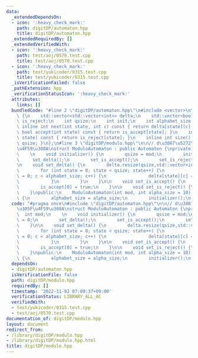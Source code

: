 ```yaml
---
data:
  _extendedDependsOn:
  - icon: ':heavy_check_mark:'
    path: digitDP/automaton.hpp
    title: digitDP/automaton.hpp
  _extendedRequiredBy: []
  _extendedVerifiedWith:
  - icon: ':heavy_check_mark:'
    path: test/aoj/0570.test.cpp
    title: test/aoj/0570.test.cpp
  - icon: ':heavy_check_mark:'
    path: test/yukicoder/0315.test.cpp
    title: test/yukicoder/0315.test.cpp
  _isVerificationFailed: false
  _pathExtension: hpp
  _verificationStatusIcon: ':heavy_check_mark:'
  attributes:
    links: []
  bundledCode: "#line 2 \"digitDP/automaton.hpp\"\n#include <vector>\n\nstruct Automaton\
    \ {\n    std::vector<std::vector<int>> delta;\n    std::vector<bool> is_accept,\
    \ is_reject;\n    int qsize;\n    int init;\n    int alphabet_size = 10;\n   \
    \ inline int next(int state, int c) const { return delta[state][c]; }\n    inline\
    \ bool accept(int state) const { return is_accept[state]; }\n    inline bool reject(int\
    \ state) const { return is_reject[state]; }\n    inline int size() const {return\
    \ qsize; }\n};\n#line 3 \"digitDP/modulo.hpp\"\n\n// d\u3067\u5272\u3063\u305F\
    \u4F59\u308A\nstruct ModuloAutomaton : public Automaton {\nprivate:\n    int mod;\n\
    \    \n    void initializer() {\n        qsize = mod;\n        init = 0;\n   \
    \     set_delta();\n        set_is_accept();\n        set_is_reject();\n    }\n\
    \n    void set_delta() {\n        delta.resize(qsize,std::vector<int>(alphabet_size));\n\
    \        for (int state = 0; state < qsize; state++) {\n            for (int c\
    \ = 0; c < alphabet_size; c++) {\n                delta[state][c] = (state*10+c)%mod;\n\
    \            }\n        }\n    }\n\n    void set_is_accept() {\n        is_accept.resize(qsize,false);\n\
    \        is_accept[0] = true;\n    }\n\n    void set_is_reject() {\n        is_reject.resize(qsize,false);\n\
    \    }\npublic:\n    ModuloAutomaton(int mod, int alpha_size = 10) : mod(mod)\
    \ {\n        alphabet_size = alpha_size;\n        initializer();\n    }\n};\n"
  code: "#pragma once\n#include \"digitDP/automaton.hpp\"\n\n// d\u3067\u5272\u3063\
    \u305F\u4F59\u308A\nstruct ModuloAutomaton : public Automaton {\nprivate:\n  \
    \  int mod;\n    \n    void initializer() {\n        qsize = mod;\n        init\
    \ = 0;\n        set_delta();\n        set_is_accept();\n        set_is_reject();\n\
    \    }\n\n    void set_delta() {\n        delta.resize(qsize,std::vector<int>(alphabet_size));\n\
    \        for (int state = 0; state < qsize; state++) {\n            for (int c\
    \ = 0; c < alphabet_size; c++) {\n                delta[state][c] = (state*10+c)%mod;\n\
    \            }\n        }\n    }\n\n    void set_is_accept() {\n        is_accept.resize(qsize,false);\n\
    \        is_accept[0] = true;\n    }\n\n    void set_is_reject() {\n        is_reject.resize(qsize,false);\n\
    \    }\npublic:\n    ModuloAutomaton(int mod, int alpha_size = 10) : mod(mod)\
    \ {\n        alphabet_size = alpha_size;\n        initializer();\n    }\n};"
  dependsOn:
  - digitDP/automaton.hpp
  isVerificationFile: false
  path: digitDP/modulo.hpp
  requiredBy: []
  timestamp: '2022-11-02 07:08:37+09:00'
  verificationStatus: LIBRARY_ALL_AC
  verifiedWith:
  - test/yukicoder/0315.test.cpp
  - test/aoj/0570.test.cpp
documentation_of: digitDP/modulo.hpp
layout: document
redirect_from:
- /library/digitDP/modulo.hpp
- /library/digitDP/modulo.hpp.html
title: digitDP/modulo.hpp
---
```

